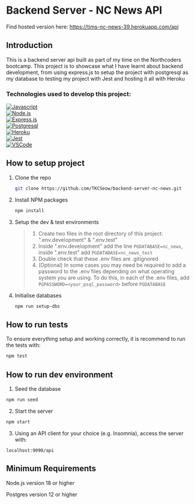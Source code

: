 # Backend Server - NC News API

Find hosted version here: https://tims-nc-news-39.herokuapp.com/api

## Introduction

This is a backend server api built as part of my time on the Northcoders bootcamp. This project is to showcase what I have learnt about backend development, from using express.js to setup the project with postgresql as my database to testing my project with Jest and hosting it all with Heroku

### Technologies used to develop this project:
 [![Javascript]][Javascript-url]
<br> [![Node.js]][Node.js-url]
<br> [![Express.js]][Express.js-url]
<br> [![Postgresql]][Postgresql-url]
<br> [![Heroku]][Heroku-url]
<br> [![Jest]][Jest-url]
<br> [![VSCode]][VSCode-url]
## How to setup project

1. Clone the repo
   ```sh
   git clone https://github.com/TKCSeow/backend-server-nc-news.git
   ```
2. Install NPM packages
   ```sh
   npm install
   ```
3. Setup the dev & test environments 
   > 1. Create two files in the root directory of this project: ".env.development" & ".env.test"
   > 2. Inside ".env.development" add the line `PGDATABASE=nc_news`, inside ".env.test" add `PGDATABASE=nc_news_test`
   > 3. Double check that these .env files are .gitignored
   > 4. (Optional) In some cases you may need be required to add a password to the .env files depending on what operating system you are using. To do this, in each of the .env files, add `PGPASSWORD=<your_psql_password>` before `PGDATABASE`

4. Initialise databases
    ```sh
    npm run setup-dbs
    ```

## How to run tests
To ensure everything setup and working correctly, it is recommend to run the tests with:
```sh
npm test
```

## How to run dev environment
1. Seed the database
```sh
npm run seed
```

2. Start the server
```sh
npm start
```

3. Using an API client for your choice (e.g. Insomnia), access the server with:
```
localhost:9090/api
```

## Minimum Requirements

<p>Node.js version 18 or higher</p>
<p>Postgres version 12 or higher</p>

[Node.js-url]: https://nodejs.org/
[Node.js]: https://img.shields.io/badge/Node.js-43853D?style=for-the-badge&logo=node.js&logoColor=white
[Javascript-url]: https://www.javascript.com/
[Javascript]: https://img.shields.io/badge/JavaScript-F7DF1E?style=for-the-badge&logo=javascript&logoColor=black
[Express.js-url]: https://expressjs.com/
[Express.js]: https://img.shields.io/badge/Express.js-404D59?style=for-the-badge
[Postgresql-url]: https://www.postgresql.org/
[Postgresql]: https://img.shields.io/badge/PostgreSQL-316192?style=for-the-badge&logo=postgresql&logoColor=white
[Heroku-url]: https://www.heroku.com/home
[Heroku]: https://img.shields.io/badge/Heroku-430098?style=for-the-badge&logo=heroku&logoColor=white
[Jest-url]: https://jestjs.io/
[Jest]: https://img.shields.io/badge/Jest-323330?style=for-the-badge&logo=Jest&logoColor=white
[VSCode-url]: https://code.visualstudio.com/
[VSCode]: 	https://img.shields.io/badge/Visual_Studio_Code-0078D4?style=for-the-badge&logo=visual%20studio%20code&logoColor=white
